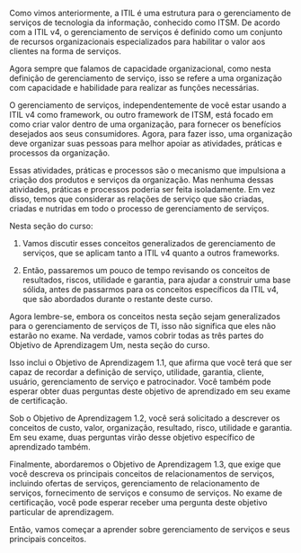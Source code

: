 Como vimos anteriormente, a ITIL é uma estrutura para o gerenciamento de serviços de tecnologia da informação, conhecido como ITSM. De acordo com a ITIL v4, o gerenciamento de serviços é definido como um conjunto de recursos organizacionais especializados para habilitar o valor aos clientes na forma de serviços. 

Agora sempre que falamos de capacidade organizacional, como nesta definição de gerenciamento de serviço, isso se refere a uma organização com capacidade e habilidade para realizar as funções necessárias.

O gerenciamento de serviços, independentemente de você estar usando a ITIL v4 como framework, ou outro framework de ITSM, está focado em como criar valor dentro de uma organização, para fornecer os benefícios desejados aos seus consumidores. Agora, para fazer isso, uma organização deve organizar suas pessoas para melhor apoiar as atividades, práticas e processos da organização.

Essas atividades, práticas e processos são o mecanismo que impulsiona a criação dos produtos e serviços da organização. Mas nenhuma dessas atividades, práticas e processos poderia ser feita isoladamente. Em vez disso, temos que considerar as relações de serviço que são criadas, criadas e nutridas em todo o processo de gerenciamento de serviços.

Nesta seção do curso:

1. Vamos discutir esses conceitos generalizados de gerenciamento de serviços, que se aplicam tanto a ITIL v4 quanto a outros frameworks.

2. Então, passaremos um pouco de tempo revisando os conceitos de resultados, riscos, utilidade e garantia, para ajudar a construir uma base sólida, antes de passarmos para os conceitos específicos da  ITIL v4, que são abordados durante o restante deste curso.

Agora lembre-se, embora os conceitos nesta seção sejam generalizados para o gerenciamento de serviços de TI, isso não significa que eles não estarão no exame. Na verdade, vamos cobrir todas as três partes do Objetivo de Aprendizagem Um, nesta seção do curso.

Isso inclui o Objetivo de Aprendizagem 1.1,
que afirma que você terá que ser capaz de recordar a definição de serviço, utilidade, garantia, cliente, usuário, gerenciamento de serviço e patrocinador. Você também pode esperar obter duas perguntas deste objetivo de aprendizado em seu exame de certificação.

Sob o Objetivo de Aprendizagem 1.2, você será solicitado a descrever os conceitos de custo, valor, organização, resultado, risco, utilidade e garantia. Em seu exame, duas perguntas virão desse objetivo específico de aprendizado também.

Finalmente, abordaremos o Objetivo de Aprendizagem 1.3, que exige que você descreva os principais conceitos de relacionamentos de serviços, incluindo ofertas de serviços, gerenciamento de relacionamento de serviços, fornecimento de serviços e consumo de serviços. No exame de certificação, você pode esperar receber uma pergunta deste objetivo particular de aprendizagem.

Então, vamos começar a aprender sobre gerenciamento de serviços e seus principais conceitos.